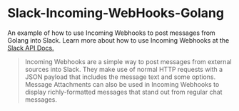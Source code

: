 # Slack-Incoming-WebHooks-Golang
An example of how to use Incoming Webhooks to post messages from Golang into Slack.
Learn more about how to use Incoming Webhooks at the [Slack API Docs.](https://api.slack.com/incoming-webhook)
>Incoming Webhooks are a simple way to post messages from external sources into Slack. They make use of normal HTTP requests with a JSON payload that includes the message text and some options. Message Attachments can also be used in Incoming Webhooks to display richly-formatted messages that stand out from regular chat messages.


